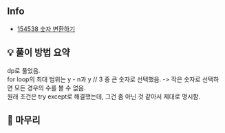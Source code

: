 ## Info
- [154538 숫자 변환하기](https://school.programmers.co.kr/learn/courses/30/lessons/154538)

## 💡 풀이 방법 요약
dp로 풀었음.  
for loop의 최대 범위는 y - n과 y // 3 중 큰 숫자로 선택했음. -> 작은 숫자로 선택하면 모든 경우의 수를 볼 수 없음.  
원래 조건은 try except로 해결했는데, 그건 좀 아닌 것 같아서 제대로 명시함.

## 🙂 마무리

